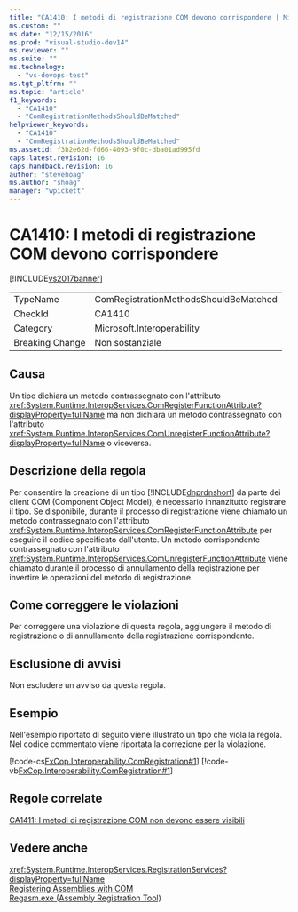 ```yaml
---
title: "CA1410: I metodi di registrazione COM devono corrispondere | Microsoft Docs"
ms.custom: ""
ms.date: "12/15/2016"
ms.prod: "visual-studio-dev14"
ms.reviewer: ""
ms.suite: ""
ms.technology: 
  - "vs-devops-test"
ms.tgt_pltfrm: ""
ms.topic: "article"
f1_keywords: 
  - "CA1410"
  - "ComRegistrationMethodsShouldBeMatched"
helpviewer_keywords: 
  - "CA1410"
  - "ComRegistrationMethodsShouldBeMatched"
ms.assetid: f3b2e62d-fd66-4093-9f0c-dba01ad995fd
caps.latest.revision: 16
caps.handback.revision: 16
author: "stevehoag"
ms.author: "shoag"
manager: "wpickett"
---
```

# CA1410: I metodi di registrazione COM devono corrispondere
[!INCLUDE[vs2017banner](../code-quality/includes/vs2017banner.md)]

|||  
|-|-|  
|TypeName|ComRegistrationMethodsShouldBeMatched|  
|CheckId|CA1410|  
|Category|Microsoft.Interoperability|  
|Breaking Change|Non sostanziale|  
  
## Causa  
 Un tipo dichiara un metodo contrassegnato con l'attributo <xref:System.Runtime.InteropServices.ComRegisterFunctionAttribute?displayProperty=fullName> ma non dichiara un metodo contrassegnato con l'attributo <xref:System.Runtime.InteropServices.ComUnregisterFunctionAttribute?displayProperty=fullName> o viceversa.  
  
## Descrizione della regola  
 Per consentire la creazione di un tipo [!INCLUDE[dnprdnshort](../code-quality/includes/dnprdnshort_md.md)] da parte dei client COM \(Component Object Model\), è necessario innanzitutto registrare il tipo.  Se disponibile, durante il processo di registrazione viene chiamato un metodo contrassegnato con l'attributo <xref:System.Runtime.InteropServices.ComRegisterFunctionAttribute> per eseguire il codice specificato dall'utente.  Un metodo corrispondente contrassegnato con l'attributo <xref:System.Runtime.InteropServices.ComUnregisterFunctionAttribute> viene chiamato durante il processo di annullamento della registrazione per invertire le operazioni del metodo di registrazione.  
  
## Come correggere le violazioni  
 Per correggere una violazione di questa regola, aggiungere il metodo di registrazione o di annullamento della registrazione corrispondente.  
  
## Esclusione di avvisi  
 Non escludere un avviso da questa regola.  
  
## Esempio  
 Nell'esempio riportato di seguito viene illustrato un tipo che viola la regola.  Nel codice commentato viene riportata la correzione per la violazione.  
  
 [!code-cs[FxCop.Interoperability.ComRegistration#1](../code-quality/codesnippet/CSharp/ca1410-com-registration-methods-should-be-matched_1.cs)]
 [!code-vb[FxCop.Interoperability.ComRegistration#1](../code-quality/codesnippet/VisualBasic/ca1410-com-registration-methods-should-be-matched_1.vb)]  
  
## Regole correlate  
 [CA1411: I metodi di registrazione COM non devono essere visibili](../code-quality/ca1411-com-registration-methods-should-not-be-visible.md)  
  
## Vedere anche  
 <xref:System.Runtime.InteropServices.RegistrationServices?displayProperty=fullName>   
 [Registering Assemblies with COM](../Topic/Registering%20Assemblies%20with%20COM.md)   
 [Regasm.exe \(Assembly Registration Tool\)](../Topic/Regasm.exe%20\(Assembly%20Registration%20Tool\).md)